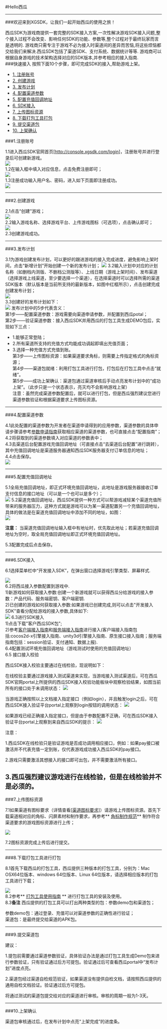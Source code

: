 #Hello西瓜

- - -

###欢迎来到XGSDK，让我们一起开始西瓜的使用之旅！

西瓜SDK为游戏商提供一套完整的SDK接入方案,一次性解决游戏SDK接入问题,整个接入过程不会改变、影响任何SDK的功能、参数等,整个过程对于最终玩家而言是透明的.
游戏商只需专注于游戏不必为接入时渠道间的差异而苦恼,将这些烦恼都交给我们来解决.西瓜SDK包括了渠道SDK、支付系统、数据统计等等.
游戏商可以根据自身游戏的技术架构选择对应的SDK版本,并参考相应的接入指南.</br>
###快速接入
按照下面10个步骤，即可完成SDK的接入,帮助游戏上架。

<ul>
<li><a href="#1">1. 注册账号</a></li>
<li><a href="#2">2. 创建游戏</a></li>
<li><a href="#3">3. 发布计划</a></li>
<li><a href="#4">4. 配置渠道参数</a></li>
<li><a href="#5">5. 配置充值回调地址</a></li>
<li><a href="#6">6. SDK接入</a></li>
<li><a href="#7">7. 上传图标资源</a></li>
<li><a href="#8">8. 下载打包工具打包</a></li>
<li><a href="#9">9. 提交渠道包</a></li>
<li><a href="#10">10. 上架确认</a></li>
</ul>



<a id="1"></a>

###1.注册账号


1.1进入西瓜SDK官网首页[<a href="http://console.xgsdk.com/login">http://console.xgsdk.com/login</a>]，注册账号并进行登录后可创建新游戏。</br>
<img src="./img/kystep1.png"> </br>
1.2在输入框中填入对应信息，点击免费注册即可；</br>
<img src="./img/kystep2.png"></br>
1.3注册成功输入用户名、密码，进入如下页面即注册成功。</br>
<img src="./img/step3.png"> </br>

----

<a id="2"></a>

###2.创建游戏

2.1点击“创建”游戏；</br>
<img src="./img/step4.png" > </br>
2.2输入游戏名称、选择游戏平台、上传游戏图标（可选项），点击确认即可；</br>
<img src="./img/step18.png"> </br>
2.3创建游戏成功。


---

<a id="3"></a>


###3.发布计划

3.1为游戏创建发布计划，可以更好的跟进游戏的接入完成进度，避免影响上架时间，点击“新增计划”开始创建一个新的发布计划；
<img src="./img/step6.png">
3.2输入计划中对应的计划名称（如删档内测版、不删档公测版等）、上线日期（游戏上架时间）、发布渠道（选择游戏上线渠道，至少要选择一个渠道），在选择渠道时可以选择所需的渠道SDK版本（默认版本是当前所支持的最新版本，如图中红框所示），点击创建完成创建发布计划；
</br>
<img src="./img/kystep7.png"> </br>
3.3创建好的发布计划如下：</br>
<img src="./img/step8.png">
发布计划中的5步代表含义：</br>
第1步——配置渠道参数：游戏需要向渠道申请参数，并配置到西瓜potal；</br>
第2步——验证渠道参数：接入西瓜SDK并用西瓜的打包工具生成DEMO包后，实现如下三点：</br>
- 1.能够正常登陆；
- 2.所有渠道所支持的充值方式均能成功调起即填出充值页面；
- 3.选择一种充值方式充值到账。</br>
第3步——上传图标资源：如果渠道要求角标，则需要上传指定格式的角标资源；</br>
第4步——渠道包就绪：利用打包工具进行打包，打包后在打包工具中点击“就绪”。</br>
第5步——成功上架确认：渠道包通过渠道审核后手动点亮发布计划中的“成功上架”。（此步只是一个状态表示，亮灭均不会影响游戏上架）</br>
注意：虽然完成渠道参数配置后，就可以进行打包，但是西瓜强烈建议您进行渠道参数验证和根据渠道要求上传图标资源。

---

<a id="4"></a>

###4.配置渠道参数

4.1此处配置的渠道参数为开发者在渠道申请得到的应用参数，渠道参数的具体申请步骤请参考<a href="../section4/README.md">参数申请指南</a>获取相应渠道的渠道参数，也可直接点击“配置指南”；</br>
4.2将获取到的渠道参数填入对应渠道的参数表中；</br>
4.3去渠道后台配置游戏充值回调地址（可直接点击“去渠道后台配置”进行跳转），其中充值回调地址是渠道服务器通知西瓜SDK服务器支付订单信息的地址；</br>
4.4点击保存。</br>
<img src="./img/step11.png">

---

<a id="5"></a>

###5.配置充值回调地址

5.1全局充值回调地址，即正式环境充值回调地址，此地址是游戏服务器接收订单支付信息的接口地址（可以是一个也可以是多个）；</br>
<img src="./img/step12.png">
5.2渠道充值回调地址，西瓜SDK提供一种方式可以帮游戏减轻某个渠道充值所带来的服务器压力，这种方式就是游戏可以为某一渠道配置另一个充值回调地址，具体的做法是在渠道充值回调地址中添加不同的地址，如图：</br>
<img src="./img/step13.png">

**注意：** 当渠道充值回调地址输入框中有地址时，优先取此地址；若渠道充值回调地址为空时，取全局充值回调地址即正式环境充值回调地址。

5.3配置完成后点击保存。</br>

---

<a id="6"></a>

###6.SDK接入


6.1选择菜单栏中“开发接入SDK”，在弹出窗口选择游戏引擎类型、屏幕样式.</br>

<img src="./img/step9.png">
</br>
6.2将西瓜接入参数配置到游戏中.</br>
1)新游戏如何获取接入参数:创建一个新游戏就可以获得西瓜分给游戏的接入参数：产品代码、服务端密钥、客户端密钥.
</br>
2)已创建的游戏如何获取接入参数:如果游戏已创建完成,则可以点击"开发接入SDK"查看分配给游戏的接入参数,具体如下:
</br>
<img src="./img/step10.png">
6.3进行SDK接入  </br>  
1)点击下载"客户西瓜SDK包";</br>
2)参考<a href="../section2/README.md">客户端接入指南</a>和<a href="../section3/README.md">服务端接入指南</a>进行接入(客户端接入指南包括:cocos2d-x引擎接入指南、unity3d引擎接入指南、原生接口接入指南；服务端指南包括：session验证、支付通知、数据上报).</br>
6.4配置测试环境充值回调地址（游戏测试时使用的充值回调地址）</br>
6.5 接口接入校验

西瓜SDK接入校验主要通过在线检验，现说明如下：

在线校验主要通过游戏接入测试渠道来实现，当游戏接入测试渠道后，可在西瓜SDK官网portal上所提供的西瓜SDK接入校验功能板块中观察检验结果，如图当前所有的接口处于未调用状态：
<img src="./img/jiaoyan_5.png">

当游戏正确按照以上文档接入指定接口（例如login），并且触发login之后，可在西瓜SDK接入验证平台portal上观察到login按钮的调用状态：
<img src="./img/jiaoyan3.png">

如果游戏已经正确接入指定接口，但是由于参数配置不正确，可在西瓜SDK接入验证平台portal上观察到来自西瓜SDK的提示：
<img src="./img/jiaoyan2.png">

注意：

1.西瓜SDK在线检验只是验证游戏是否成功调用相应接口，例如：如果pay接口被激活并不代表充值一定到账，仅代表游戏成功接入西瓜SDK的pay接口。

2.游戏只需要激活其想接入的接口即可出包，并不需要激活所有接口。

3.西瓜强烈建议游戏进行在线检验，但是在线检验并不是必须的。
---


<a id="7"></a>


###7.上传图标资源

7.1如果渠道有图标要求（详情查看<a href="../section4/角标规范.html#jiaobiao">[渠道图标要求]</a>）请游戏上传图标资源。首先下载渠道相对应的角标、闪屏素材和制作要求，再参考** <a href="../section4/角标规范.md">角标制作规范</a>** 制作符合渠道要求的游戏图标资源进行上传；

<img src="./img/step14.png">

7.2图标资源完成上传后进行提交。

---

<a id="8"></a>


###8.下载打包工具进行打包

8.1首先下载西瓜的打包工具，西瓜提供三种版本的打包工具，分别为：Mac OSX64位版本、windows 64位版本、Linux 64位版本，请选择相应版本的打包工具进行下载；

<img src="./img/dabaogongju1.png"></br>
8.2参考** <a href="./dabaogongju.md">打包工具使用指南</a> ** 进行打包工具的安装及使用。</br>
8.3**备注** 西瓜提供的打包工具可以打出两种类型的包：参数demo包和渠道包；

参数demo包：通过登录、充值可以对渠道参数的正确性进行验证；</br>
渠道包：是最终提交给渠道的APK包。</br>

---

<a id="9"></a>


###9.提交渠道包

建议：

1.提包前需要通过渠道参数验证，具体验证办法是通过打包工具生成Demo包来进行参数验证，只有验证通过后方可提包。验证通过后可查看西瓜portal中“发布计划”进度点亮。

2.渠道包经过渠道自检规范验证，如果渠道没有提供自检文档，请按照西瓜提供的通用自检文档验证。验证通过后方可提包。

将通过测试的渠道包提交给对应的渠道进行审核。审核的周期一般为1-3天。

---

<a id="10"></a>


###10.上架确认

渠道包审核通过后，在发布计划中点亮“上架完成”的进度条。

